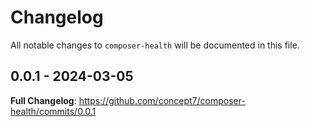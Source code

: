 # Changelog

All notable changes to `composer-health` will be documented in this file.

## 0.0.1 - 2024-03-05

**Full Changelog**: https://github.com/concept7/composer-health/commits/0.0.1
